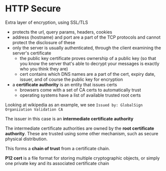 # HTTP Secure
Extra layer of encryption, using SSL/TLS
- protects the url, query params, headers, cookies
- address (hostname) and port are a part of the TCP protocols and cannot protect the disclosure of these
- only the server is usually authenticated, through the client examining the server's certificate
  - the public key certificate proves ownership of a public key (so that you know the server that's able to decrypt your messages is exactly who you think they are)
  - cert contains which DNS names are a part of the cert, expiry date, issuer, and of course the public key for encryption
- a **certificate authority** is an entity that issues certs
  - browsers come with a set of CA certs to automatically trust
  - operating systems have a list of available trusted root certs

Looking at wikipedia as an example, we see `Issued by: GlobalSign Organization Validation CA`

The issuer in this case is an **intermediate certificate authority**

The intermediate certificate authorities are owned by the **root certificate authority**. These are trusted using some other mechanism, such as secure physical distribution.

This forms a **chain of trust** from a certificate chain.

**P12 cert** is a file format for storing multiple cryptographic objects, or simply one private key and its associated certificate chain
